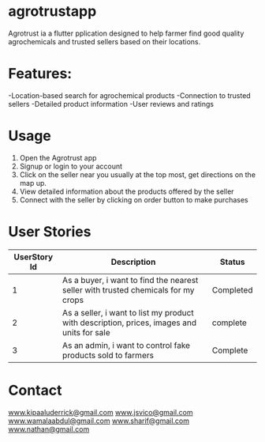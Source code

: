 # agrotrustapp

Agrotrust ia a flutter pplication designed to help farmer find good quality agrochemicals and trusted sellers based on their locations.

# Features:
-Location-based search for agrochemical products
-Connection to trusted sellers
-Detailed product information
-User reviews and ratings

# Usage
1. Open the Agrotrust app
2. Signup or login to your account
3. Click on the seller near you usually at the top most, get directions on the map up.
4. View detailed information about the products offered by the seller
5. Connect with the seller by clicking on order button to make purchases

# User Stories
| UserStory Id | Description | Status |
|--------------|-------------|--------|
| 1            | As a buyer, i want to find the nearest seller with trusted chemicals for my crops | Completed |
| 2            | As a seller, i want to list my product with description, prices, images and units for sale | complete |
| 3            | As an admin, i want to control fake products sold to farmers | Complete |

# Contact
www.kipaaluderrick@gmail.com
www.jsvico@gmail.com
www.wamalaabdul@gmail.com
www.sharif@gmail.com
www.nathan@gmail.com
